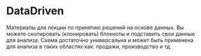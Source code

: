 # DataDriven
Материалы для лекции по принятию решений на основе данных.
Вы можете скопировать (клонировать) блокноты и подставить свои данные для анализа. 
Схема достаточно универсальна и может быть применена для анализа в таких областях как: продажи, производство и тд.
